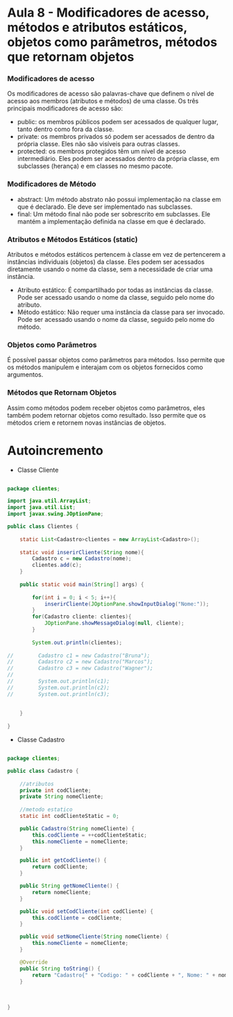 # Aula 8 - Modificadores de acesso, métodos e atributos estáticos, objetos como parâmetros, métodos que retornam objetos

### Modificadores de acesso

Os modificadores de acesso são palavras-chave que definem o nível de acesso aos membros (atributos e métodos) de uma classe. Os três principais modificadores de acesso são:
- public: os membros públicos podem ser acessados de qualquer lugar, tanto dentro como fora da classe.
- private: os membros privados só podem ser acessados de dentro da própria classe. Eles não são visíveis para outras classes.
- protected: os membros protegidos têm um nível de acesso intermediário. Eles podem ser acessados dentro da própria classe, em subclasses (herança) e em classes no mesmo pacote.

### Modificadores de Método
- abstract: Um método abstrato não possui implementação na classe em que é declarado. Ele deve ser implementado nas subclasses.
- final: Um método final não pode ser sobrescrito em subclasses. Ele mantém a implementação definida na classe em que é declarado.

### Atributos e Métodos Estáticos (static)
Atributos e métodos estáticos pertencem à classe em vez de pertencerem a instâncias individuais (objetos) da classe. Eles podem ser acessados diretamente usando o nome da classe, sem a necessidade de criar uma instância.
- Atributo estático: É compartilhado por todas as instâncias da classe. Pode ser acessado usando o nome da classe, seguido pelo nome do atributo.
- Método estático: Não requer uma instância da classe para ser invocado. Pode ser acessado usando o nome da classe, seguido pelo nome do método.
### Objetos como Parâmetros
É possível passar objetos como parâmetros para métodos. Isso permite que os métodos manipulem e interajam com os objetos fornecidos como argumentos.
### Métodos que Retornam Objetos
Assim como métodos podem receber objetos como parâmetros, eles também podem retornar objetos como resultado. Isso permite que os métodos criem e retornem novas instâncias de objetos.

# Autoincremento

- Classe Cliente
``` Java

package clientes;

import java.util.ArrayList;
import java.util.List;
import javax.swing.JOptionPane;

public class Clientes {
    
    static List<Cadastro>clientes = new ArrayList<Cadastro>();
    
    static void inserirCliente(String nome){
        Cadastro c = new Cadastro(nome);
        clientes.add(c);
    }
    
    public static void main(String[] args) {
        
        for(int i = 0; i < 5; i++){
            inserirCliente(JOptionPane.showInputDialog("Nome:"));
        }
        for(Cadastro cliente: clientes){
            JOptionPane.showMessageDialog(null, cliente);
        }
        
        System.out.println(clientes);
        
//        Cadastro c1 = new Cadastro("Bruna");
//        Cadastro c2 = new Cadastro("Marcos");
//        Cadastro c3 = new Cadastro("Wagner");
//        
//        System.out.println(c1);
//        System.out.println(c2);
//        System.out.println(c3);
        
        
    }
    
}
```
- Classe Cadastro
```Java

package clientes;

public class Cadastro {
    
    //atributos
    private int codCliente;
    private String nomeCliente;
    
    //metodo estatico 
    static int codClienteStatic = 0;

    public Cadastro(String nomeCliente) {
        this.codCliente = ++codClienteStatic;
        this.nomeCliente = nomeCliente;
    }

    public int getCodCliente() {
        return codCliente;
    }

    public String getNomeCliente() {
        return nomeCliente;
    }

    public void setCodCliente(int codCliente) {
        this.codCliente = codCliente;
    }

    public void setNomeCliente(String nomeCliente) {
        this.nomeCliente = nomeCliente;
    }

    @Override
    public String toString() {
        return "Cadastro{" + "Codigo: " + codCliente + ", Nome: " + nomeCliente + '}';
    }
    
    
    
}
```
